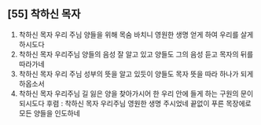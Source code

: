 ## [55] 착하신 목자

1) 착하신 목자 우리 주님 양들을 위해 목숨 바치니 영원한 생명 얻게 하여 우리를 살게 하시도다
2) 착하신 목자 우리주님 양들의 음성 잘 알고 있고 양들도 그의 음성 듣고 목자의 뒤를 따라가네
3) 착하신 목자 우리 주님 성부의 뜻을 알고 있듯이 양들도 목자 뜻을 따라 하나가 되게 하옵소서
4) 착하신 목자 우리주님 길 잃은 양을 찾아가시어 한 우리 안에 들게 하는 구원의 문이 되시도다
후렴 : 착하신 목자 우리주님 영원한 생명 주시었네 끝없이 푸른 목장에로 모든 양들을 인도하네
